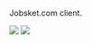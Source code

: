 
Jobsket.com client.

![](https://github.com/j4n0/jobsket/raw/master/pages/ss02.png)
![](https://github.com/j4n0/jobsket/raw/master/pages/ss01.png)

